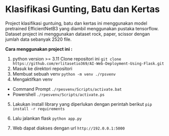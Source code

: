 # Klasifikasi Gunting, Batu dan Kertas

Project klasifikasi guntuing, batu dan kertas ini menggunakan model pretrained EfficientNetB3 yang diambil menggunakan pustaka tensorflow. Dataset project ini menggunakan dataset rock, paper, scissor dengan jumlah data sebanyak 2520 file. 

**Cara menggunakan project ini :**

1. python version >= 3.11 Clone repositori ini
```git clone https://github.com/erlitasetio369/AI-Web-Deployment-Using-Flask.git``` 
2. Masuk ke direktori repositori
3. Membuat sebuah venv 
```python -m venv ./rpsvenv```
4. Mengaktifkan venv
  - Command Prompt
```./rpesvenv/Scripts/activate.bat```
  - Powershell
```./rpesvenv/Scripts/activate.ps```

5. Lakukan install library yang diperlukan dengan perintah berikut
```pip install -r requirements```
6. Lalu jalankan flask
```python app.py```

7. Web dapat diakses dengan url ```http://192.0.0.1:5000```

